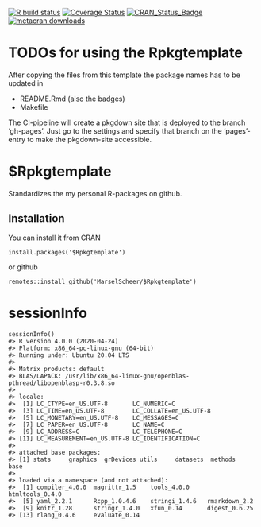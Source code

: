 <!-- README.md is generated from README.Rmd. Please edit that file -->

[![R build
status](https://github.com/MarselScheer/Rpkgtemplate/workflows/R-CMD-check/badge.svg)](https://github.com/MarselScheer/Rpkgtemplate/actions)
[![Coverage
Status](https://img.shields.io/codecov/c/github/MarselScheer/Rpkgtemplate/develop.svg)](https://codecov.io/github/MarselScheer/Rpkgtemplate?branch=develop)
[![CRAN\_Status\_Badge](https://www.r-pkg.org/badges/version/Rpkgtemplate)](https://cran.r-project.org/package=Rpkgtemplate)
[![metacran
downloads](https://cranlogs.r-pkg.org/badges/Rpkgtemplate)](https://cran.r-project.org/package=Rpkgtemplate)

TODOs for using the Rpkgtemplate
================================

After copying the files from this template the package names has to be
updated in

-   README.Rmd (also the badges)
-   Makefile

The CI-pipeline will create a pkgdown site that is deployed to the
branch ‘gh-pages’. Just go to the settings and specify that branch on
the ‘pages’-entry to make the pkgdown-site accessible.

$Rpkgtemplate
=============

Standardizes the my personal R-packages on github.

Installation
------------

You can install it from CRAN

    install.packages('$Rpkgtemplate')

or github

    remotes::install_github('MarselScheer/$Rpkgtemplate')

sessionInfo
===========

    sessionInfo()
    #> R version 4.0.0 (2020-04-24)
    #> Platform: x86_64-pc-linux-gnu (64-bit)
    #> Running under: Ubuntu 20.04 LTS
    #> 
    #> Matrix products: default
    #> BLAS/LAPACK: /usr/lib/x86_64-linux-gnu/openblas-pthread/libopenblasp-r0.3.8.so
    #> 
    #> locale:
    #>  [1] LC_CTYPE=en_US.UTF-8       LC_NUMERIC=C              
    #>  [3] LC_TIME=en_US.UTF-8        LC_COLLATE=en_US.UTF-8    
    #>  [5] LC_MONETARY=en_US.UTF-8    LC_MESSAGES=C             
    #>  [7] LC_PAPER=en_US.UTF-8       LC_NAME=C                 
    #>  [9] LC_ADDRESS=C               LC_TELEPHONE=C            
    #> [11] LC_MEASUREMENT=en_US.UTF-8 LC_IDENTIFICATION=C       
    #> 
    #> attached base packages:
    #> [1] stats     graphics  grDevices utils     datasets  methods   base     
    #> 
    #> loaded via a namespace (and not attached):
    #>  [1] compiler_4.0.0  magrittr_1.5    tools_4.0.0     htmltools_0.4.0
    #>  [5] yaml_2.2.1      Rcpp_1.0.4.6    stringi_1.4.6   rmarkdown_2.2  
    #>  [9] knitr_1.28      stringr_1.4.0   xfun_0.14       digest_0.6.25  
    #> [13] rlang_0.4.6     evaluate_0.14
